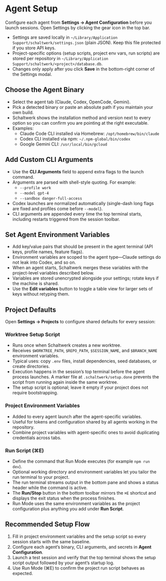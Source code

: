 # Agent Setup

Configure each agent from **Settings → Agent Configuration** before you launch sessions. Open Settings by clicking the gear icon in the top bar.

- Settings are saved locally in `~/Library/Application Support/schaltwerk/settings.json` (plain JSON). Keep this file protected if you store API keys.
- Project-specific options (setup scripts, project env vars, run scripts) are stored per repository in `~/Library/Application Support/schaltwerk/<project>/database.db`.
- Changes only apply after you click **Save** in the bottom-right corner of the Settings modal.

## Choose the Agent Binary
- Select the agent tab (Claude, Codex, OpenCode, Gemini).
- Pick a detected binary or paste an absolute path if you maintain your own build.
- Schaltwerk shows the installation method and version next to every option so you can confirm you are pointing at the right executable.
- Examples:
  - Claude Code CLI installed via Homebrew: `/opt/homebrew/bin/claude`
  - Codex CLI installed via npm: `~/.npm-global/bin/codex`
  - Google Gemini CLI: `/usr/local/bin/gcloud`

## Add Custom CLI Arguments
- Use the **CLI Arguments** field to append extra flags to the launch command.
- Arguments are parsed with shell-style quoting. For example:
  - `--profile work`
  - `--model gpt-4`
  - `--sandbox danger-full-access`
- Codex launches are normalized automatically (single-dash long flags are fixed and profiles come before `--model`).
- CLI arguments are appended every time the top terminal starts, including restarts triggered from the session toolbar.

## Set Agent Environment Variables
- Add key/value pairs that should be present in the agent terminal (API keys, profile names, feature flags).
- Environment variables are scoped to the agent type—Claude settings do not leak into Codex, and so on.
- When an agent starts, Schaltwerk merges these variables with the project-level variables described below.
- Variables are stored unencrypted alongside your settings; rotate keys if the machine is shared.
- Use the **Edit variables** button to toggle a table view for larger sets of keys without retyping them.

## Project Defaults
Open **Settings → Projects** to configure shared defaults for every session:

### Worktree Setup Script
- Runs once when Schaltwerk creates a new worktree.
- Receives `$WORKTREE_PATH`, `$REPO_PATH`, `$SESSION_NAME`, and `$BRANCH_NAME` environment variables.
- Typical uses: copy `.env` files, install dependencies, seed databases, or create directories.
- Execution happens in the session’s top terminal before the agent process launches. A marker file at `.schaltwerk/setup.done` prevents the script from running again inside the same worktree.
- The setup script is optional; leave it empty if your project does not require bootstrapping.

### Project Environment Variables
- Added to every agent launch after the agent-specific variables.
- Useful for tokens and configuration shared by all agents working in the repository.
- Combine project variables with agent-specific ones to avoid duplicating credentials across tabs.

### Run Script (⌘E)
- Define the command that Run Mode executes (for example `npm run dev`).
- Optional working directory and environment variables let you tailor the run terminal to your project.
- The run terminal streams output in the bottom pane and shows a status header while the command is active.
- The **Run/Stop** button in the bottom toolbar mirrors the `⌘E` shortcut and displays the exit status when the process finishes.
- Run Mode uses the same environment variables as the project configuration plus anything you add under **Run Script**.

## Recommended Setup Flow
1. Fill in project environment variables and the setup script so every session starts with the same baseline.
2. Configure each agent’s binary, CLI arguments, and secrets in **Agent Configuration**.
3. Launch a test session and verify that the top terminal shows the setup script output followed by your agent’s startup log.
4. Use Run Mode (⌘E) to confirm the project run script behaves as expected.
